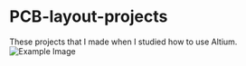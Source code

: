# PCB-layout-projects
These projects that I made when I studied how to use Altium.
![Example Image](images/image.png)
